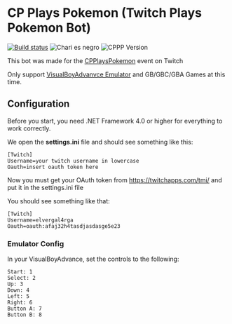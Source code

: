 
# CP Plays Pokemon (Twitch Plays Pokemon Bot)
[![Build status](https://ci.appveyor.com/api/projects/status/ba8atmu3gna4ndb0?svg=true)](https://ci.appveyor.com/project/CharizardFire58/cpplayspokemon) ![Chari es negro](https://img.shields.io/badge/chari-es%20negro-informational.svg) ![CPPP Version](https://img.shields.io/badge/CPPP-1.0.1-red.svg)

This bot was made for the [CPPlaysPokemon](https://twitch.tv/cpplayspokemon) event on Twitch

Only support [VisualBoyAdvanvce Emulator](https://www.pokeyplay.com/descargar_archivo.php?archivo=emuladores_gba/VisualBoyAdvance1.7.2.zip) and GB/GBC/GBA Games at this time.

## Configuration
Before you start, you need .NET Framework 4.0 or higher for everything to work correctly.

We open the **settings.ini** file and should see something like this:

    [Twitch]
    Username=your twitch username in lowercase
    Oauth=insert oauth token here
  
  Now you must get your OAuth token from https://twitchapps.com/tmi/ and put it in the settings.ini file

You should see something like that:

    [Twitch]
    Username=elvergal4rga
    Oauth=oauth:afaj32h4tasdjasdasge5e23
    
### Emulator Config
In your VisualBoyAdvance, set the controls to the following:

    Start: 1
    Select: 2
    Up: 3
    Down: 4
    Left: 5
    Right: 6
    Button A: 7
    Button B: 8
    
